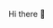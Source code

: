 Hi there 👋

<!--
**volpinottv/volpinottv** is a ✨ _special_ ✨ repository because its `README.md` (this file) appears on your GitHub profile.

Here are some ideas to get you started:

- 🔭 I’m currently working on Python
- 🌱 I’m currently learning CyberSecurity
- 📫 How to reach me volpino#8917 (discord)
- ⚡ Etical Hacker
-->
